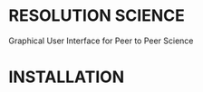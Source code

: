 RESOLUTION SCIENCE
====================

Graphical User Interface for Peer to Peer Science


INSTALLATION
==============
